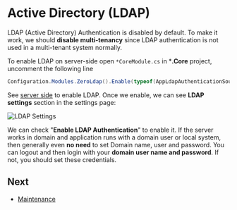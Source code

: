 # Active Directory (LDAP)

LDAP (Active Directory) Authentication is disabled by default. To make it work, we should **disable multi-tenancy** since LDAP authentication is not used in a multi-tenant system normally. 

To enable LDAP on server-side open `*CoreModule.cs` in ***.Core** project, uncomment the following line

```csharp
Configuration.Modules.ZeroLdap().Enable(typeof(AppLdapAuthenticationSource));
```

See [server side](Features-Mvc-Core-Tenant-Active-Directory) to enable LDAP. Once we enable, we can see **LDAP settings** section in the settings page:

<img src="D:/Github/documents/docs/en/images/tenant-settings-ldap-1.png" alt="LDAP Settings" class="img-thumbnail" />

We can check "**Enable LDAP Authentication**" to enable it. If the server works in domain and application runs with a domain user or local system, then generally even **no need** to set Domain name, user and password. You can logout and then login with your **domain user name and password**. If not, you should set these credentials.

## Next

- [Maintenance](Features-Angular-Maintenance)